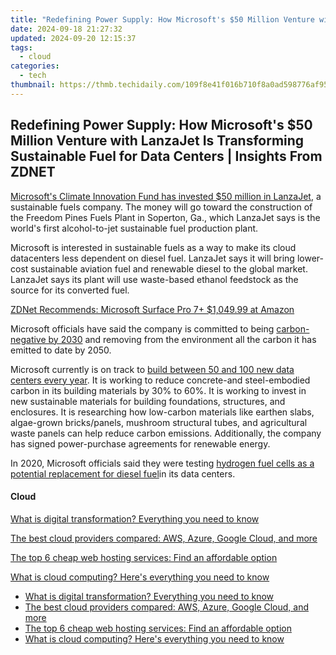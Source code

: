 ```yaml
---
title: "Redefining Power Supply: How Microsoft's $50 Million Venture with LanzaJet Is Transforming Sustainable Fuel for Data Centers | Insights From ZDNET"
date: 2024-09-18 21:27:32
updated: 2024-09-20 12:15:37
tags:
  - cloud
categories:
  - tech
thumbnail: https://thmb.techidaily.com/109f8e41f016b710f8a0ad598776af950e5e0ec716fb01a083b32b51c83dd241.jpg
---
```


## Redefining Power Supply: How Microsoft's $50 Million Venture with LanzaJet Is Transforming Sustainable Fuel for Data Centers | Insights From ZDNET

[Microsoft's Climate Innovation Fund has invested $50 million in LanzaJet](https://www.lanzajet.com/lanzajet-secures-industry-leading-innovative-financing-with-microsoft-climate-innovation-fund-to-construct-the-worlds-first-commercial-alcohol-to-jet-sustainable-fuel-plant/), a sustainable fuels company. The money will go toward the construction of the Freedom Pines Fuels Plant in Soperton, Ga., which LanzaJet says is the world's first alcohol-to-jet sustainable fuel production plant.

Microsoft is interested in sustainable fuels as a way to make its cloud datacenters less dependent on diesel fuel. LanzaJet says it will bring lower-cost sustainable aviation fuel and renewable diesel to the global market. LanzaJet says its plant will use waste-based ethanol feedstock as the source for its converted fuel.   

[ZDNet Recommends: Microsoft Surface Pro 7+ $1,049.99 at Amazon](https://buy.geni.us/Proxy.ashx?TSID=368250&GR%5FURL=https%3A%2F%2Fwww.amazon.com%2Fdp%2FB08XZNH4GG%2Fref%3Dasc%5Fdf%5FB08XZNH4GG1724151600000%3Fcreative%3D395261%26creativeASIN%3DB08XZNH4GG%26linkCode%3Dasn%26tag%3Dzd-buy-button-20%26ascsubtag%3D%5F%5FCOM%5FCLICK%5FID%5F%5F%7Cf61879bf-648f-48a3-b0f6-69dcd11ff83c%7Cdtp&dtb=1)

Microsoft officials have said the company is committed to being [carbon-negative by 2030](https://www.zdnet.com/article/microsofts-ambitious-plan-to-remove-its-entire-carbon-footprint/) and removing from the environment all the carbon it has emitted to date by 2050\. 

Microsoft currently is on track to [build between 50 and 100 new data centers every year](https://www.zdnet.com/article/microsoft-were-on-pace-to-build-50-to-100-new-datacenters-each-year/). It is working to reduce concrete-and steel-embodied carbon in its building materials by 30% to 60%. It is working to invest in new sustainable materials for building foundations, structures, and enclosures. It is researching how low-carbon materials like earthen slabs, algae-grown bricks/panels, mushroom structural tubes, and agricultural waste panels can help reduce carbon emissions. Additionally, the company has signed power-purchase agreements for renewable energy. 

In 2020, Microsoft officials said they were testing [hydrogen fuel cells as a potential replacement for diesel fuel](https://www.zdnet.com/article/microsoft-is-testing-the-use-of-hydrogen-fuel-cells-in-lieu-of-diesel-for-its-azure-datacenter-servers/)in its data centers. 

#### Cloud

[​What is digital transformation? Everything you need to know](https://www.zdnet.com/article/what-is-digital-transformation-everything-you-need-to-know-about-how-technology-is-reshaping/ "​What is digital transformation? Everything you need to know")

[The best cloud providers compared: AWS, Azure, Google Cloud, and more](https://www.zdnet.com/article/the-top-cloud-providers-of-2021-aws-microsoft-azure-google-cloud-hybrid-saas/ "The best cloud providers compared: AWS, Azure, Google Cloud, and more")

[The top 6 cheap web hosting services: Find an affordable option](https://www.zdnet.com/article/best-cheap-web-hosting/ "The top 6 cheap web hosting services: Find an affordable option")

[What is cloud computing? Here's everything you need to know](https://www.zdnet.com/article/what-is-cloud-computing-everything-you-need-to-know-about-the-cloud/ "What is cloud computing? Here's everything you need to know")

* [​What is digital transformation? Everything you need to know](https://www.zdnet.com/article/what-is-digital-transformation-everything-you-need-to-know-about-how-technology-is-reshaping/ "​What is digital transformation? Everything you need to know")
* [The best cloud providers compared: AWS, Azure, Google Cloud, and more](https://www.zdnet.com/article/the-top-cloud-providers-of-2021-aws-microsoft-azure-google-cloud-hybrid-saas/ "The best cloud providers compared: AWS, Azure, Google Cloud, and more")
* [The top 6 cheap web hosting services: Find an affordable option](https://www.zdnet.com/article/best-cheap-web-hosting/ "The top 6 cheap web hosting services: Find an affordable option")
* [What is cloud computing? Here's everything you need to know](https://www.zdnet.com/article/what-is-cloud-computing-everything-you-need-to-know-about-the-cloud/ "What is cloud computing? Here's everything you need to know")

<ins class="adsbygoogle"
     style="display:block"
     data-ad-format="autorelaxed"
     data-ad-client="ca-pub-7571918770474297"
     data-ad-slot="1223367746"></ins>



<ins class="adsbygoogle"
     style="display:block"
     data-ad-client="ca-pub-7571918770474297"
     data-ad-slot="8358498916"
     data-ad-format="auto"
     data-full-width-responsive="true"></ins>
